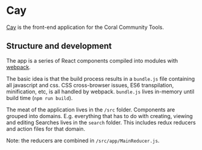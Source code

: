 # Cay

[Cay](https://github.com/coralproject/cay) is the front-end application for the Coral Community Tools.

## Structure and development

The app is a series of React components compiled into modules with [webpack](http://webpack.github.io/).

The basic idea is that the build process results in a `bundle.js` file containing all javascript and css. CSS cross-browser issues, ES6 transpilation, minification, etc, is all handled by webpack. `bundle.js` lives in-memory until build time (`npm run build`).

The meat of the application lives in the `/src` folder. Components are grouped into domains. E.g. everything that has to do with creating, viewing and editing Searches lives in the `search` folder. This includes redux reducers and action files for that domain.

Note: the reducers are combined in `/src/app/MainReducer.js`.
